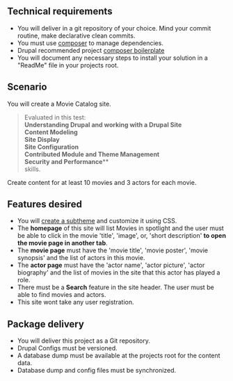 ## Technical requirements
- You will deliver in a git repository of your choice. Mind your commit routine, make declarative clean commits.
- You must use [composer](https://www.drupal.org/docs/develop/using-composer/using-composer-to-install-drupal-and-manage-dependencies) to manage dependencies.
- Drupal recommended project [composer boilerplate](https://github.com/drupal/recommended-project)
- You will document any necessary steps to install your solution in a "ReadMe" file in your projects root.

## Scenario
You will create a Movie Catalog site. <br>
> Evaluated in this test:<br>
 **Understanding Drupal and working with a Drupal Site<br> Content Modeling<br> Site Display<br> Site Configuration<br> Contributed Module and Theme Management<br> Security and Performance****<br>
 skills.
 
Create content for at least 10 movies and 3 actors for each movie.


## Features desired
- You will [create a subtheme](https://www.youtube.com/watch?v=hPXUn_D2-lE) and customize it using CSS.
- The **homepage** of this site will list Movies in spotlight and the user must be able to click in the movie 'title', 'image', or, 'short description' **to open the movie page in another tab**.
- The **movie page** must have the 'movie title', 'movie poster', 'movie synopsis' and the list of actors in this movie.
- The **actor page** must have the 'actor name', 'actor picture', 'actor biography' and the list of movies in the site that this actor has played a role.
- There must be a **Search** feature in the site header. The user must be able to find movies and actors.
- This site wont take any user registration.

## Package delivery
- You will deliver this project as a Git repository.
- Drupal Configs must be versioned.
- A database dump must be available at the projects root for the content data.
- Database dump and config files must be synchronized.
